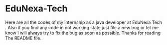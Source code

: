 # EduNexa-Tech
Here are all the codes of my internship as a java developer at  EduNexa Tech .  Also if you find any code in not working state just file a new bug or let me know I will always try to fix the bug as soon as possible. Thanks for reading The README file.
